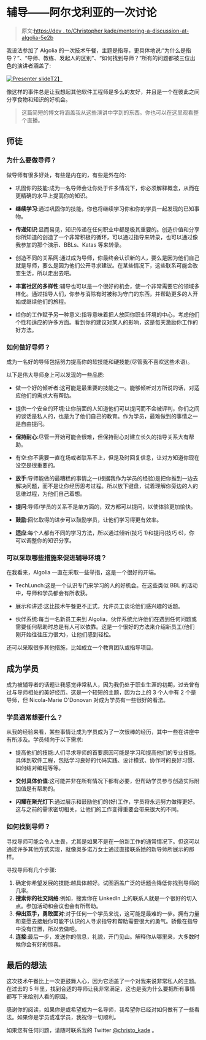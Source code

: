 # 辅导——阿尔戈利亚的一次讨论

> 原文:[https://dev . to/Christopher kade/mentoring-a-discussion-at-algolia-5e2b](https://dev.to/christopherkade/mentoring-a-discussion-at-algolia-5e2b)

我设法参加了 Algolia 的一次技术午餐，主题是指导，更具体地说:“为什么是指导？”、“导师、教练、发起人的区别”、“如何找到导师？”所有的问题都被三位出色的演讲者涵盖了:

[![Presenter slide](../Images/fd8d8fec9b2c33ae40b4241de5776874.png)T2】](https://res.cloudinary.com/practicaldev/image/fetch/s--HG6GMffJ--/c_limit%2Cf_auto%2Cfl_progressive%2Cq_auto%2Cw_880/https://user-images.githubusercontent.com/15229355/55624543-948d8100-57a6-11e9-8a4b-0b25af645d58.png)

像这样的事件总是让我想起其他软件工程师是多么的友好，并且是一个在彼此之间分享食物和知识的好机会。

> 这篇简短的博文将涵盖我从这些演讲中学到的东西。你也可以在这里观看整个直播。

## [](#mentoring)师徒

### [](#why-be-a-mentor)为什么要做导师？

做导师有很多好处，有些是内在的，有些是外在的:

*   巩固你的技能:成为一名导师会让你处于许多情况下，你必须解释概念，从而在更精确的水平上提高你的知识。

*   **继续学习**:通过巩固你的技能，你也将继续学习你和你的学员一起发现的已知事物。

*   **传递知识**:显而易见，知识传递在任何职业中都是极其重要的。创造价值和分享你所知道的创造了一个非常积极的循环，可以通过指导来转录，也可以通过像我参加的那个演示、BBLs、Katas 等来转录。

*   创造不同的关系网:通过成为导师，你最终会认识新的人，要么是因为他们自己就是导师，要么是因为他们公开寻求建议。在某些情况下，这些联系可能会改变生活，所以走出去吧。

*   **丰富社区的多样性**:辅导也可以是一个很好的机会，使一个非常需要它的领域多样化。通过指导人们，你参与消除有时被称为守门的东西，并帮助更多的人开始或继续他们的旅程。

*   给你的工作赋予另一种意义:指导意味着把人放回你职业环境的中心，考虑他们个性和适应的许多方面。看到你的建议对某人的影响，这是每天激励你工作的好方法。

### [](#how-can-you-be-a-good-mentor)如何做好导师？

成为一名好的导师包括努力提高你的软技能和硬技能(尽管我不喜欢这些术语)。

以下是伟大导师身上可以发现的一些品质:

*   做一个好的倾听者:这可能是最重要的技能之一。能够倾听对方所说的话，对适应他们的需求大有帮助。

*   提供一个安全的环境:让你前面的人知道他们可以提问而不会被评判，你们之间的谈话是私人的，也是为了他们自己的教育。作为学员，最难做到的事情之一是自由提问。

*   **保持耐心**:尽管一开始可能会很难，但保持耐心对建立长久的指导关系大有帮助。

*   有空:你不需要一直在场或者联系不上，但是及时回复信息，让对方知道你现在没空是很重要的。

*   **放手**:导师能做的最糟糕的事情之一(根据我作为学员的经验)是把你推到一边去解决问题，而不是让你经历思考过程。所以放下键盘，试着理解你旁边的人的思维过程，为他们自己着想。

*   **提问**:导师/学员的关系不是单方面的，双方都可以提问，以使体验更加愉快。

*   **鼓励**:回忆取得的进步可以鼓励学员，让他们学习得更有效率。

*   **适应**:每个人都有不同的学习方法，所以通过倾听(技巧 1)和提问(技巧 6)，你可以调整你的知识分享。

### [](#what-initiatives-can-be-taken-to-promote-a-mentoring-environment)可以采取哪些措施来促进辅导环境？

在我看来，Algolia 一直在采取一些举措，这是一个很好的开端。

*   TechLunch:这是一个认识专门来学习的人的好机会。在这些类似 BBL 的活动中，导师和学员都会有所收获。

*   展示和讲述:这比技术午餐更不正式，允许员工谈论他们感兴趣的话题。

*   伙伴系统:每当一名新员工来到 Algolia，伙伴系统允许他们在遇到任何问题或需要任何帮助时总是有人可以依靠。这是一个很好的方法来介绍新员工(他们刚开始往往压力很大)，让他们感到轻松。

还可以采取很多其他措施，比如成立一个教育团队或指导项目。

## [](#being-a-mentee)成为学员

成为被辅导者的话题让我感觉非常私人，因为我仍处于职业生涯的初期，过去曾有过与导师相处的美好经历。这是一个较短的主题，因为台上的 3 个人中有 2 个是导师，但 Nicola-Marie O'Donovan 对成为学员有一些很好的看法。

### [](#what-do-mentees-usually-want)学员通常想要什么？

从我的经验来看，某些事情让成为学员成为了一次很棒的经历，其中一些在讲座中有所涉及。学员倾向于以下需求:

*   提高他们的技能:人们寻求导师的首要原因可能是学习和提高他们的专业技能。具体到软件工程，包括学习良好的代码实践、设计模式、协作时的良好习惯、如何结对编程等等。

*   **交付具体价值**:这可能并非在所有情况下都有必要，但帮助学员参与创造实际附加值是有帮助的。

*   **闪耀在聚光灯下**:通过展示和鼓励他们的(好)工作，学员将永远努力做得更好。这与之前的需求密切相关，让他们的工作变得重要会带来很大的不同。

### [](#how-to-find-a-mentor)如何找到导师？

寻找导师可能会令人生畏，尤其是如果不是在一份新工作的通常情况下。但这可以通过许多其他方式实现，就像奥多诺万女士通过直接联系她的新导师所展示的那样。

寻找导师有几个步骤:

1.  确定你希望发展的技能:越具体越好。试图涵盖广泛的话题会降低你找到导师的几率。
2.  **搜索你的社交网络**:例如，搜索你在 LinkedIn 上的联系人就是一个很好的切入点。参加活动和会议也会有所帮助。
3.  **伸出双手，勇敢面对**:对于任何一个学员来说，这可能是最难的一步。拥有力量和意愿去接触你可能不认识的人寻求指导和帮助需要很大的勇气。骄傲在指导中没有位置，所以去做吧。
4.  **连接**:最后一步，发送你的信息，礼貌，开门见山。解释你从哪里来，大多数时候你会有好的惊喜。

## [](#final-thoughts)最后的想法

这次技术午餐比上一次更鼓舞人心，因为它涵盖了一个对我来说非常私人的主题。在过去的 5 年里，找到合适的导师让我非常满足，这也是我为什么要把所有事情都写下来给别人看的原因。

感谢你的阅读，如果你是或希望成为一名导师，我希望你已经对如何做有了一些看法。如果你是学员或准学员，我祝你一切顺利。

如果您有任何问题，请随时联系我的 Twitter [@christo_kade](https://twitter.com/christo_kade) 。